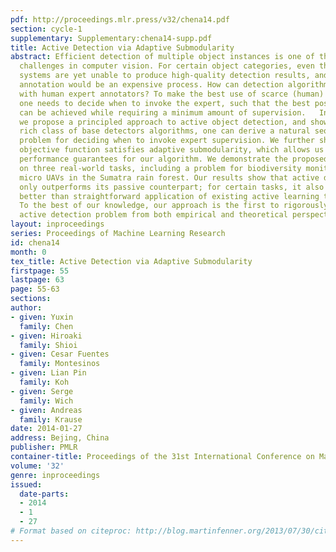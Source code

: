 ```yaml
---
pdf: http://proceedings.mlr.press/v32/chena14.pdf
section: cycle-1
supplementary: Supplementary:chena14-supp.pdf
title: Active Detection via Adaptive Submodularity
abstract: Efficient detection of multiple object instances is one of the fundamental
  challenges in computer vision. For certain object categories, even the best automatic
  systems are yet unable to produce high-quality detection results, and fully manual
  annotation would be an expensive process. How can detection algorithms interplay
  with human expert annotators? To make the best use of scarce (human) labeling resources,
  one needs to decide when to invoke the expert, such that the best possible performance
  can be achieved while requiring a minimum amount of supervision.   In this paper,
  we propose a principled approach to active object detection, and show that for a
  rich class of base detectors algorithms, one can derive a natural sequential decision
  problem for deciding when to invoke expert supervision. We further show that the
  objective function satisfies adaptive submodularity, which allows us to derive strong
  performance guarantees for our algorithm. We demonstrate the proposed algorithm
  on three real-world tasks, including a problem for biodiversity monitoring from
  micro UAVs in the Sumatra rain forest. Our results show that active detection not
  only outperforms its passive counterpart; for certain tasks, it also works significantly
  better than straightforward application of existing active learning techniques.
  To the best of our knowledge, our approach is the first to rigorously address the
  active detection problem from both empirical and theoretical perspectives.
layout: inproceedings
series: Proceedings of Machine Learning Research
id: chena14
month: 0
tex_title: Active Detection via Adaptive Submodularity
firstpage: 55
lastpage: 63
page: 55-63
sections: 
author:
- given: Yuxin
  family: Chen
- given: Hiroaki
  family: Shioi
- given: Cesar Fuentes
  family: Montesinos
- given: Lian Pin
  family: Koh
- given: Serge
  family: Wich
- given: Andreas
  family: Krause
date: 2014-01-27
address: Bejing, China
publisher: PMLR
container-title: Proceedings of the 31st International Conference on Machine Learning
volume: '32'
genre: inproceedings
issued:
  date-parts:
  - 2014
  - 1
  - 27
# Format based on citeproc: http://blog.martinfenner.org/2013/07/30/citeproc-yaml-for-bibliographies/
---
```

